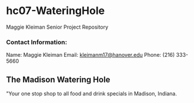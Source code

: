 # hc07-WateringHole
Maggie Kleiman Senior Project Repository

### Contact Information:
   Name: Maggie Kleiman
   Email: kleimanm17@hanover.edu
   Phone: (216) 333-5660
   
## The Madison Watering Hole
"Your one stop shop to all food and drink specials in Madison, Indiana. 
